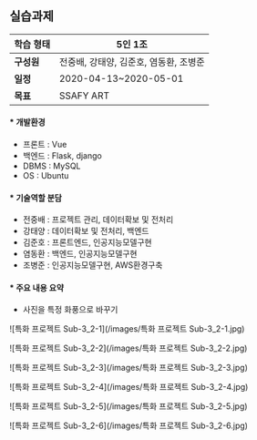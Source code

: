 ## 실습과제


| **학습 형태** | 5인 1조 |
| ------------- | -------------------------- |
| **구성원** | 전중배, 강태양, 김준호, 염동환, 조병준 |
| **일정** | 2020-04-13~2020-05-01 |
| **목표** | SSAFY ART |

#### * 개발환경
- 프론트 : Vue
- 백엔드 : Flask, django
- DBMS : MySQL
- OS : Ubuntu



#### * 기술역할 분담
- 전중배 : 프로젝트 관리, 데이터확보 및 전처리
- 강태양 : 데이터확보 및 전처리, 백엔드
- 김준호 : 프론트엔드, 인공지능모델구현
- 염동환 : 백엔드, 인공지능모델구현
- 조병준 : 인공지능모델구현, AWS환경구축

#### * 주요 내용 요약
- 사진을 특정 화풍으로 바꾸기

![특화 프로젝트 Sub-3_2-1](/images/특화 프로젝트 Sub-3_2-1.jpg)

![특화 프로젝트 Sub-3_2-2](/images/특화 프로젝트 Sub-3_2-2.jpg)

![특화 프로젝트 Sub-3_2-3](/images/특화 프로젝트 Sub-3_2-3.jpg)

![특화 프로젝트 Sub-3_2-4](/images/특화 프로젝트 Sub-3_2-4.jpg)

![특화 프로젝트 Sub-3_2-5](/images/특화 프로젝트 Sub-3_2-5.jpg)

![특화 프로젝트 Sub-3_2-6](/images/특화 프로젝트 Sub-3_2-6.jpg)